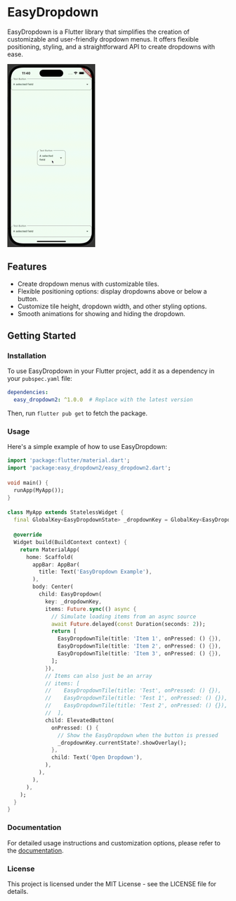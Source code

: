 # EasyDropdown

EasyDropdown is a Flutter library that simplifies the creation of customizable and user-friendly dropdown menus. It offers flexible positioning, styling, and a straightforward API to create dropdowns with ease.

<img src="https://github.com/rjs580/easy_dropdown/blob/master/EasyDropdownDemo.gif?raw=true" width="200"/>

## Features

- Create dropdown menus with customizable tiles.
- Flexible positioning options: display dropdowns above or below a button.
- Customize tile height, dropdown width, and other styling options.
- Smooth animations for showing and hiding the dropdown.

## Getting Started

### Installation

To use EasyDropdown in your Flutter project, add it as a dependency in your `pubspec.yaml` file:

```yaml
dependencies:
  easy_dropdown2: ^1.0.0  # Replace with the latest version
```
Then, run `flutter pub get` to fetch the package.

### Usage

Here's a simple example of how to use EasyDropdown:

```dart
import 'package:flutter/material.dart';
import 'package:easy_dropdown2/easy_dropdown2.dart';

void main() {
  runApp(MyApp());
}

class MyApp extends StatelessWidget {
  final GlobalKey<EasyDropdownState> _dropdownKey = GlobalKey<EasyDropdownState>();

  @override
  Widget build(BuildContext context) {
    return MaterialApp(
      home: Scaffold(
        appBar: AppBar(
          title: Text('EasyDropdown Example'),
        ),
        body: Center(
          child: EasyDropdown(
            key: _dropdownKey,
            items: Future.sync(() async {
              // Simulate loading items from an async source
              await Future.delayed(const Duration(seconds: 2));
              return [
                EasyDropdownTile(title: 'Item 1', onPressed: () {}),
                EasyDropdownTile(title: 'Item 2', onPressed: () {}),
                EasyDropdownTile(title: 'Item 3', onPressed: () {}),
              ];
            }),
            // Items can also just be an array
            // items: [
            //    EasyDropdownTile(title: 'Test', onPressed: () {}),
            //    EasyDropdownTile(title: 'Test 1', onPressed: () {}),
            //    EasyDropdownTile(title: 'Test 2', onPressed: () {}),
            //  ],
            child: ElevatedButton(
              onPressed: () {
                // Show the EasyDropdown when the button is pressed
                _dropdownKey.currentState?.showOverlay();
              },
              child: Text('Open Dropdown'),
            ),
          ),
        ),
      ),
    );
  }
}
```

### Documentation
For detailed usage instructions and customization options, please refer to the [documentation](https://pub.dev/packages/easy_dropdown2).

### License
This project is licensed under the MIT License - see the LICENSE file for details.